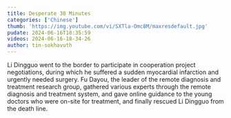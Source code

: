 ```yaml
---
title: Desperate 30 Minutes
categories: ['Chinese']
thumb: 'https://img.youtube.com/vi/SXTla-Omc8M/maxresdefault.jpg'
pudate: 2024-06-16T18:35:59
videos: 2024-06-16-18-34-26
author: tin-sokhavuth
---
```

Li Dingguo went to the border to participate in cooperation project negotiations, during which he suffered a sudden myocardial infarction and urgently needed surgery. Fu Dayou, the leader of the remote diagnosis and treatment research group, gathered various experts through the remote diagnosis and treatment system, and gave online guidance to the young doctors who were on-site for treatment, and finally rescued Li Dingguo from the death line.